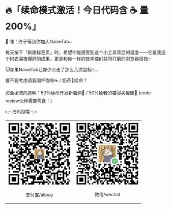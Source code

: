 # 🔥「续命模式激活！今日代码含 ☕️ 量 200%」

🎉 嘿！终于等到你加入NaiveTab~

每天按下「新建标签页」时，希望你能感受到这个小工具背后的温度——它是我这个码农深夜爆肝的成果，更是和你一样的效率控们共同打磨的浏览器搭档✨

🐱如果NaiveTab让你少点击了那么几次鼠标🖱...

要不要考虑请我喝杯咖啡☕️ / 奶茶🧋续命？

资金💰流向透明：50%续命开发新脑洞🧠 / 50%给我的猫🐱买罐罐🥫 (code-review伙伴需要零食！)

👉 扫码投喂 👈

<table>
  <tr>
    <td>
      <img  src="./assets/img/sponsor/alipay.jpg" alt="支付宝/alipay" width="200px">
      <p style="text-align: center;">支付宝/alipay</p>
    </td>
    <td>
      <img  src="./assets/img/sponsor/wechat.jpg" alt="微信/wechat" width="200px">
      <p style="text-align: center;">微信/wechat</p>
    </td>
  </tr>
</table>
